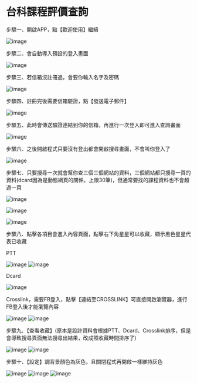 # 台科課程評價查詢

步驟一、開啟APP，點【歡迎使用】繼續

![image](welcom.png)

步驟二、會自動導入預設的登入畫面

![image](logOrsign.png)

步驟三、若信箱沒註冊過，會要你輸入名字及密碼

![image](sign.png)

步驟四、註冊完後需要信箱驗證，點【發送電子郵件】

![image](sendmail.png)

步驟五、此時會傳送驗證連結到你的信箱，再進行一次登入即可進入查詢畫面

![image](notify.png)

步驟六、之後開啟程式只要沒有登出都會開啟搜尋畫面，不會叫你登入了

![image](Search.png)

步驟七、只要搜尋一次就會幫你查三個三個網站的資料，三個網站都只搜尋一頁的資料(dcard因為是動態網頁的關係，上限30筆)，但通常要找的課程資料也不會超過一頁

![image](ptt.png)

![image](dcard.png)

![image](crosslink.png)

步驟八、點擊各項目會進入內容頁面，點擊右下角星星可以收藏，顯示黑色星星代表已收藏

PTT

![image](contentStarOFF.png)
![image](contentStarred.png)

Dcard

![image](contentDcard.png)

Crosslink，需要FB登入，點擊【連結至CROSSLINK】可直接開啟瀏覽器，進行FB登入後才能瀏覽內容

![image](contentCrosslink.png)
![image](CrosslinkSite.png)

步驟九、【查看收藏】(原本是設計資料會根據PTT、Dcard、Crosslink排序，但是會導致搜尋頁面無法搜尋出結果，改成照收藏時間排序了)

![image](three.png)
![image](collect.png)

步驟十、【設定】調背景顏色為灰色，且關閉程式再開啟一樣維持灰色

![image](settings.png)
![image](gray.png)
![image](revers.png)
